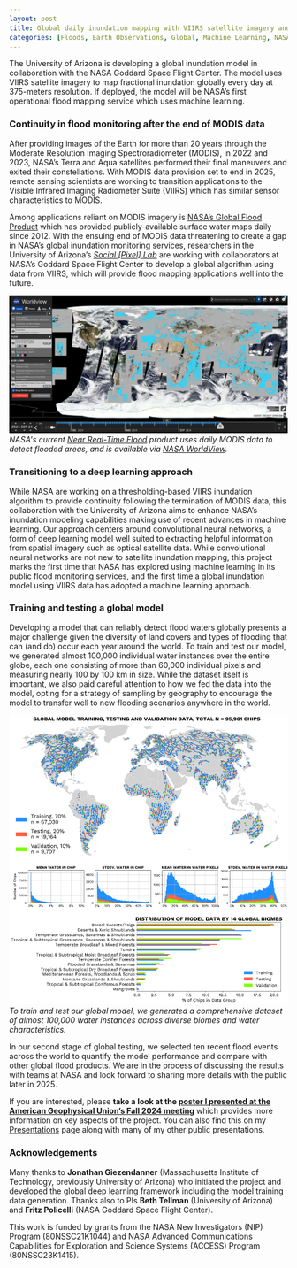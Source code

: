 ```yaml
---
layout: post
title: Global daily inundation mapping with VIIRS satellite imagery and deep learning
categories: [Floods, Earth Observations, Global, Machine Learning, NASA]
---
```


The University of Arizona is developing a global inundation model in collaboration with the NASA Goddard Space Flight Center. The model uses VIIRS satellite imagery to map fractional inundation globally every day at 375-meters resolution. If deployed, the model will be NASA’s first operational flood mapping service which uses machine learning.

### Continuity in flood monitoring after the end of MODIS data

After providing images of the Earth for more than 20 years through the Moderate Resolution Imaging Spectroradiometer (MODIS), in 2022 and 2023, NASA’s Terra and Aqua satellites performed their final maneuvers and exited their constellations. With MODIS data provision set to end in 2025, remote sensing scientists are working to transition applications to the Visible Infrared Imaging Radiometer Suite (VIIRS) which has similar sensor characteristics to MODIS. 

Among applications reliant on MODIS imagery is [NASA’s Global Flood Product](https://www.earthdata.nasa.gov/learn/find-data/near-real-time/modis-nrt-global-flood-product) which has provided publicly-available surface water maps daily since 2012. With the ensuing end of MODIS data threatening to create a gap in NASA’s global inundation monitoring services, researchers in the University of Arizona’s _[Social [Pixel] Lab](https://beth-tellman.github.io/)_ are working with collaborators at NASA’s Goddard Space Flight Center to develop a global algorithm using data from VIIRS, which will provide flood mapping applications well into the future.

![nrt_flood_image](../images/NASA_NRT_Flood_Image.png "NRT")
_NASA's current [Near Real-Time Flood](https://www.earthdata.nasa.gov/learn/find-data/near-real-time/modis-nrt-global-flood-product) product uses daily MODIS data to detect flooded areas, and is available via [NASA WorldView](https://worldview.earthdata.nasa.gov/?v=-170.59702719931107,-69.19665203309799,161.95609025789014,88.85268113341039&l=Reference_Labels_15m(hidden),Reference_Features_15m(hidden),Coastlines_15m,MODIS_Combined_Flood_3-Day(disabled=3-4),MODIS_Combined_Flood_2-Day(hidden,disabled=3-4),Land_Water_Map,MODIS_Aqua_CorrectedReflectance_TrueColor(hidden),MODIS_Terra_CorrectedReflectance_TrueColor(hidden)&lg=true&tr=flood-product&t=2022-11-15-T00%3A00%3A00Z)._

### Transitioning to a deep learning approach

While NASA are working on a thresholding-based VIIRS inundation algorithm to provide continuity following the termination of MODIS data, this collaboration with the University of Arizona aims to enhance NASA’s inundation modeling capabilities making use of recent advances in machine learning. Our approach centers around convolutional neural networks, a form of deep learning model well suited to extracting helpful information from spatial imagery such as optical satellite data. While convolutional neural networks are not new to satellite inundation mapping, this project marks the first time that NASA has explored using machine learning in its public flood monitoring services, and the first time a global inundation model using VIIRS data has adopted a machine learning approach.

### Training and testing a global model

Developing a model that can reliably detect flood waters globally presents a major challenge given the diversity of land covers and types of flooding that can (and do) occur each year around the world. To train and test our model, we generated almost 100,000 individual water instances over the entire globe, each one consisting of more than 60,000 individual pixels and measuring nearly 100 by 100 km in size. While the dataset itself is important, we also paid careful attention to how we fed the data into the model, opting for a strategy of sampling by geography to encourage the model to transfer well to new flooding scenarios anywhere in the world.

![global_model_data_image](../images/global_model_data.png "Global")
_To train and test our global model, we generated a comprehensive dataset of almost 100,000 water instances across diverse biomes and water characteristics._

In our second stage of global testing, we selected ten recent flood events across the world to quantify the model performance and compare with other global flood products. We are in the process of discussing the results with teams at NASA and look forward to sharing more details with the public later in 2025.

If you are interested, please **take a look at the [poster I presented at the American Geophysical Union’s Fall 2024 meeting](https://drive.google.com/file/d/1jgvXb1V442mS0NiCIZGfLshjBIufG-hf/view?usp=sharing)** which provides more information on key aspects of the project. You can also find this on my [Presentations](https://alex-saunders00.github.io/presentations/) page along with many of my other public presentations.

### Acknowledgements

Many thanks to **Jonathan Giezendanner** (Massachusetts Institute of Technology, previously University of Arizona) who initiated the project and developed the global deep learning framework including the model training data generation. Thanks also to PIs **Beth Tellman** (University of Arizona) and **Fritz Policelli** (NASA Goddard Space Flight Center).

This work is funded by grants from the NASA New Investigators (NIP) Program (80NSSC21K1044) and NASA Advanced Communications Capabilities for Exploration and Science Systems (ACCESS) Program (80NSSC23K1415).




